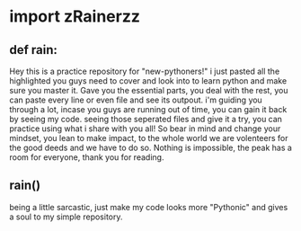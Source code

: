 # import zRainerzz
## def rain:

Hey this is a practice repository for "new-pythoners!" i just pasted all the highlighted you guys need to cover and look into to learn python and make sure you master it. Gave you the essential parts, you deal with the rest, you can paste every line or even file and see its outpout. i'm guiding you through a lot, incase you guys are running out of time, you can gain it back by seeing my code. seeing those seperated files and give it a try, you can practice using what i share with you all!
So bear in mind and change your mindset, you lean to make impact, to the whole world we are volenteers for the good deeds and we have to do so. Nothing is impossible, the peak has a room for everyone, thank you for reading. 

## rain()
being a little sarcastic, just make my code looks more "Pythonic" and gives a soul to my simple repository.
